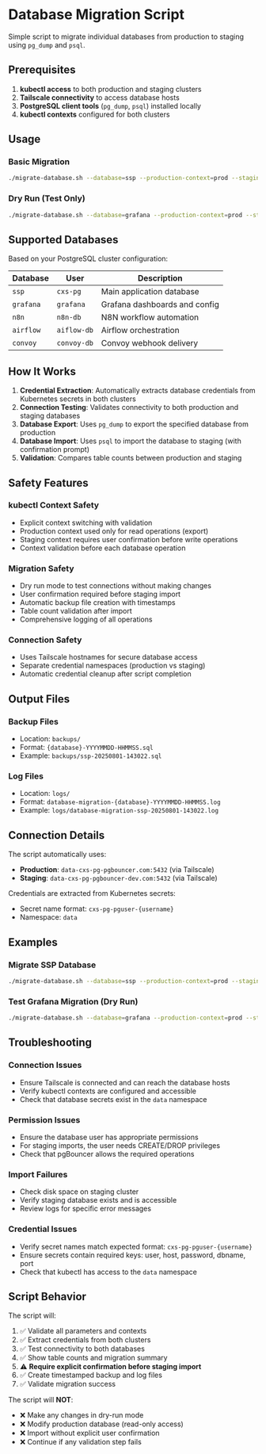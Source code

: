 # Database Migration Script

Simple script to migrate individual databases from production to staging using `pg_dump` and `psql`.

## Prerequisites

1. **kubectl access** to both production and staging clusters
2. **Tailscale connectivity** to access database hosts
3. **PostgreSQL client tools** (`pg_dump`, `psql`) installed locally
4. **kubectl contexts** configured for both clusters

## Usage

### Basic Migration
```bash
./migrate-database.sh --database=ssp --production-context=prod --staging-context=staging
```

### Dry Run (Test Only)
```bash
./migrate-database.sh --database=grafana --production-context=prod --staging-context=staging --dry-run
```

## Supported Databases

Based on your PostgreSQL cluster configuration:

| Database  | User        | Description                    |
|-----------|-------------|--------------------------------|
| `ssp`     | `cxs-pg`    | Main application database      |
| `grafana` | `grafana`   | Grafana dashboards and config  |
| `n8n`     | `n8n-db`    | N8N workflow automation        |
| `airflow` | `aiflow-db` | Airflow orchestration          |
| `convoy`  | `convoy-db` | Convoy webhook delivery        |

## How It Works

1. **Credential Extraction**: Automatically extracts database credentials from Kubernetes secrets in both clusters
2. **Connection Testing**: Validates connectivity to both production and staging databases
3. **Database Export**: Uses `pg_dump` to export the specified database from production
4. **Database Import**: Uses `psql` to import the database to staging (with confirmation prompt)
5. **Validation**: Compares table counts between production and staging

## Safety Features

### kubectl Context Safety
- Explicit context switching with validation
- Production context used only for read operations (export)
- Staging context requires user confirmation before write operations
- Context validation before each database operation

### Migration Safety
- Dry run mode to test connections without making changes
- User confirmation required before staging import
- Automatic backup file creation with timestamps
- Table count validation after import
- Comprehensive logging of all operations

### Connection Safety
- Uses Tailscale hostnames for secure database access
- Separate credential namespaces (production vs staging)
- Automatic credential cleanup after script completion

## Output Files

### Backup Files
- Location: `backups/`
- Format: `{database}-YYYYMMDD-HHMMSS.sql`
- Example: `backups/ssp-20250801-143022.sql`

### Log Files
- Location: `logs/`
- Format: `database-migration-{database}-YYYYMMDD-HHMMSS.log`
- Example: `logs/database-migration-ssp-20250801-143022.log`

## Connection Details

The script automatically uses:
- **Production**: `data-cxs-pg-pgbouncer.com:5432` (via Tailscale)
- **Staging**: `data-cxs-pg-pgbouncer-dev.com:5432` (via Tailscale)

Credentials are extracted from Kubernetes secrets:
- Secret name format: `cxs-pg-pguser-{username}`  
- Namespace: `data`

## Examples

### Migrate SSP Database
```bash
./migrate-database.sh --database=ssp --production-context=prod --staging-context=staging
```

### Test Grafana Migration (Dry Run)
```bash
./migrate-database.sh --database=grafana --production-context=prod --staging-context=staging --dry-run
```

## Troubleshooting

### Connection Issues
- Ensure Tailscale is connected and can reach the database hosts
- Verify kubectl contexts are configured and accessible
- Check that database secrets exist in the `data` namespace

### Permission Issues  
- Ensure the database user has appropriate permissions
- For staging imports, the user needs CREATE/DROP privileges
- Check that pgBouncer allows the required operations

### Import Failures
- Check disk space on staging cluster
- Verify staging database exists and is accessible
- Review logs for specific error messages

### Credential Issues
- Verify secret names match expected format: `cxs-pg-pguser-{username}`
- Ensure secrets contain required keys: user, host, password, dbname, port
- Check that kubectl has access to the `data` namespace

## Script Behavior

The script will:
1. ✅ Validate all parameters and contexts
2. ✅ Extract credentials from both clusters  
3. ✅ Test connectivity to both databases
4. ✅ Show table counts and migration summary
5. ⚠️  **Require explicit confirmation before staging import**
6. ✅ Create timestamped backup and log files
7. ✅ Validate migration success

The script will **NOT**:
- ❌ Make any changes in dry-run mode
- ❌ Modify production database (read-only access)
- ❌ Import without explicit user confirmation
- ❌ Continue if any validation step fails